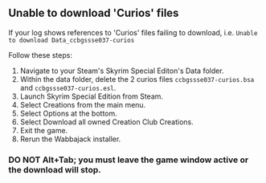 ## Unable to download 'Curios' files

If your log shows references to 'Curios' files failing to download,
i.e. `Unable to download Data_ccbgssse037-curios`

Follow these steps:

1. Navigate to your Steam's Skyrim Special Editon's Data folder.
2. Within the data folder, delete the 2 curios files `ccbgssse037-curios.bsa` and `ccbgssse037-curios.esl`.
3. Launch Skyrim Special Edition from Steam.
4. Select Creations from the main menu.
5. Select Options at the bottom.
6. Select Download all owned Creation Club Creations.
7. Exit the game.
8. Rerun the Wabbajack installer.

### DO NOT Alt+Tab; you must leave the game window active or the download will stop.
